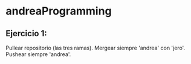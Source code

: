 # andreaProgramming

## Ejercicio 1:
Pullear repositorio (las tres ramas).
Mergear siempre 'andrea' con 'jero'.
Pushear siempre 'andrea'.